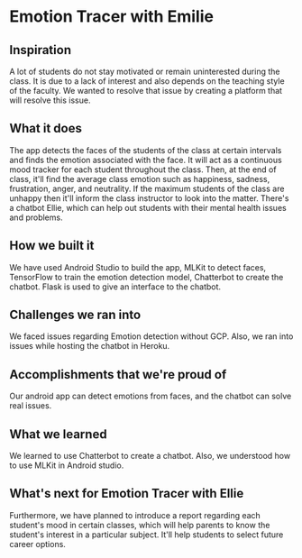 # Emotion Tracer with Emilie

## Inspiration
A lot of students do not stay motivated or remain uninterested during the class. It is due to a lack of interest and also depends on the teaching style of the faculty. We wanted to resolve that issue by creating a platform that will resolve this issue.

## What it does
The app detects the faces of the students of the class at certain intervals and finds the emotion associated with the face. It will act as a continuous mood tracker for each student throughout the class. Then, at the end of class, it'll find the average class emotion such as happiness, sadness, frustration, anger, and neutrality. If the maximum students of the class are unhappy then it'll inform the class instructor to look into the matter. 
There's a chatbot Ellie, which can help out students with their mental health issues and problems. 

## How we built it
We have used Android Studio to build the app, MLKit to detect faces, TensorFlow to train the emotion detection model, Chatterbot to create the chatbot. Flask is used to give an interface to the chatbot.

## Challenges we ran into
We faced issues regarding Emotion detection without GCP. Also, we ran into issues while hosting the chatbot in Heroku.

## Accomplishments that we're proud of
Our android app can detect emotions from faces, and the chatbot can solve real issues.

## What we learned
We learned to use Chatterbot to create a chatbot. Also, we understood how to use MLKit in Android studio. 

## What's next for Emotion Tracer with Ellie
Furthermore, we have planned to introduce a report regarding each student's mood in certain classes, which will help parents to know the student's interest in a particular subject. It'll help students to select future career options.
